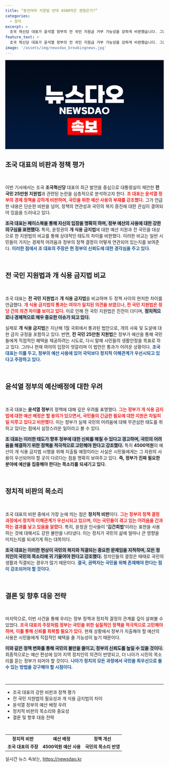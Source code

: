 ```yaml
---
title: “중전마마 지원법 반대 4500억은 괜찮은가?”
categories:
  - 정치
excerpt: >
  조국 혁신당 대표가 윤석열 정부의 전 국민 지원금 거부 가능성을 강하게 비판했습니다. 그는 개 식용 금지법의 예산은 편성하지만 국민을 위한 예산은 외면한다고 주장하며, 국민의 권리를 지키기 위한 목소리를 높였습니다.
feature_text: >
  조국 혁신당 대표가 윤석열 정부의 전 국민 지원금 거부 가능성을 강하게 비판했습니다. 그는 개 식용 금지법의 예산은 편성하지만 국민을 위한 예산은 외면한다고 주장하며, 국민의 권리를 지키기 위한 목소리를 높였습니다.
image: '/assets/img/newsdao_breakingnews.jpg'
---
```


<p><img src="/assets/img/newsdao_breakingnews.jpg" alt="flaretime 속보" /></p>

<h2 data-ke-size="size26">조국 대표의 비판과 정책 평가</h2>

<p data-ke-size="size16">&nbsp;</p>

<p>이번 기사에서는 조국 <b>조국혁신당</b> 대표의 최근 발언을 중심으로 대통령실이 제안한 <b>전 국민 25만원 지원법</b>과 관련된 논란을 심층적으로 분석하고자 한다. <b><span style="color: #ee2323;">조 대표는 윤석열 정부의 경제 정책을 강하게 비판하며, 국민을 위한 예산 사용의 부재를 강조했다.</span></b> 그가 언급한 내용은 단순한 비판을 넘어, 정책의 연관성과 국민의 복지 증진에 대한 관심이 결여되어 있음을 드러내고 있다. </p>

<p><b><span style="background-color: #21538527;">조국 대표는 페이스북을 통해 자신의 입장을 명확히 하며, 정부 예산의 사용에 대한 강한 의구심을 표현했다.</span></b> 특히, 윤정권의 <b>개 식용 금지법</b>에 대한 예산 지원과 전 국민을 대상으로 한 지원법의 비교를 통해 상대적인 태도의 차이를 비판했다. 이러한 비교는 일반 시민들이 가지는 경제적 어려움과 정부의 정책 결정이 어떻게 연관되어 있는지를 보여준다. <b><span style="color: #1a5490;">이러한 점에서 조 대표의 주장은 현 정부의 신뢰도에 대한 경각심을 주고 있다.</span></b></p>

<p data-ke-size="size16">&nbsp;</p>

<h2 data-ke-size="size26">전 국민 지원법과 개 식용 금지법 비교</h2>

<p data-ke-size="size16">&nbsp;</p>

<p>조국 대표는 <b>전 국민 지원법</b>과 <b>개 식용 금지법</b>을 비교하며 두 정책 사이의 현저한 차이를 언급했다. <b><span style="color: #ee2323;">개 식용 금지법의 통과는 여야가 일치된 의견을 보였으나, 전 국민 지원법은 정당 간의 의견 차이를 보이고 있다.</span></b> 이로 인해 전 국민 지원법은 진전이 더디며, <b><span style="background-color: #21538527;">정치적으로나 경제적으로 매우 중요한 이슈가 되고 있다.</span></b></p>

<p>실제로 <b>개 식용 금지법</b>은 지난해 1월 국회에서 통과된 법안으로, 개의 사육 및 도살에 대한 금지 규정을 포함하고 있다. 반면, <b>전 국민 25만원 지원법</b>은 정부가 예산을 통해 국민들에게 직접적인 혜택을 제공하려는 시도로, 다시 말해 시민들의 생활안정을 목표로 하고 있다. 그러나 현재 여야의 입장이 엇갈리며 이 법안은 통과가 어려운 상황이다. <b><span style="color: #1a5490;">조국 대표는 이를 두고, 정부의 예산 사용에 있어 국익보다 정치적 이해관계가 우선시되고 있다고 주장하고 있다.</span></b></p>

<p data-ke-size="size16">&nbsp;</p>

<h2 data-ke-size="size26">윤석열 정부의 예산배정에 대한 우려</h2>

<p data-ke-size="size16">&nbsp;</p>

<p>조국 대표는 <b>윤석열 정부</b>의 정책에 대해 깊은 우려를 표명했다. <b><span style="color: #ee2323;">그는 정부가 개 식용 금지법에 대한 예산 배정은 할 용의가 있으면서, 국민들의 긴급한 필요에 대한 지원은 차일피일 미루고 있다고 비판했다.</span></b> 이는 정부가 실제 국민의 어려움에 대해 무관심한 태도를 취하고 있다는 점에서 실망스러운 일이라고 볼 수 있다. </p>

<p><b><span style="background-color: #21538527;">조 대표는 이러한 태도가 향후 정부에 대한 신뢰를 해칠 수 있다고 경고하며, 국민의 어려움을 해결하기 위한 정책을 적극적으로 고민해야 한다고 강조했다.</span></b> 특히 <b>4500억원</b>의 예산이 개 식용 금지법 시행을 위해 지출될 예정이라는 사실은 시민들에게는 그 자원의 사용이 우선되어야 할 곳이 다르다는 점을 명확히 보여주고 있다. <b>즉, 정부가 진짜 필요한 분야에 예산을 집중해야 한다는 목소리를 되새기고 있다.</b></p>

<p data-ke-size="size16">&nbsp;</p>

<h2 data-ke-size="size26">정치적 비판의 목소리</h2>

<p data-ke-size="size16">&nbsp;</p>

<p>조국 대표의 비판 중에서 가장 눈에 띄는 점은 <b>정치적 비판</b>이다. <b><span style="color: #ee2323;">그는 정부의 정책 결정 과정에서 정치적 이해관계가 우선시되고 있으며, 이는 국민들이 겪고 있는 어려움을 간과하는 결과를 낳고 있음을 알렸다.</span></b> 특히, 윤정권 인사들이 <b>‘김건희법’</b>이라는 표현을 사용하는 것에 대해서도 강한 불만을 나타냈다. 이는 정치가 국민의 삶에 얼마나 큰 영향을 미치는지를 되새기게 하는 대목이다. </p>

<p><b><span style="background-color: #21538527;">조국 대표는 이러한 현상이 국민의 복지와 직결되는 중요한 문제임을 지적하며, 모든 정치인이 국민의 목소리에 귀 기울여야 한다고 강조했다.</span></b> 정치인들의 결정은 때때로 국민의 생활과 직결되는 경우가 많기 때문이다. <b><span style="color: #1a5490;">결국, 권력자는 국민을 위해 존재해야 한다는 점이 강조되어야 할 것이다.</span></b></p>

<p data-ke-size="size16">&nbsp;</p>

<h2 data-ke-size="size26">결론 및 향후 대응 전략</h2>

<p data-ke-size="size16">&nbsp;</p>

<p>마지막으로, 이번 사건을 통해 우리는 정부 정책과 정치적 결정의 관계를 깊이 살펴볼 수 있었다. <b><span style="color: #ee2323;">조국 대표의 주장처럼 정부는 국민을 위한 실질적인 정책을 적극적으로 고민해야 하며, 이를 통해 신뢰를 회복할 필요가 있다.</span></b> 현재 상황에서 정부가 지출해야 할 예산의 사용은 시민들에게 직접적인 혜택을 줄 가능성이 높기 때문이다. </p>

<p><b><span style="background-color: #21538527;">이와 같은 정책 변화를 통해 국민의 불만을 줄이고, 정부의 신뢰도를 높일 수 있을 것이다.</span></b> 최종적으로는 예산 편성에 있어 지역 정치인의 의견이 반영되고, 더 나아가 시민의 목소리를 듣는 정부가 되어야 할 것이다. <b><span style="color: #1a5490;">나아가 정치의 모든 과정에서 국민을 최우선으로 둘 수 있는 방법을 강구해야 할 시점이다.</span></b></p>

<p data-ke-size="size16">&nbsp;</p>

<hr>

<ul>
    <li>조국 대표의 강한 비판과 정책 평가</li>
    <li>전 국민 지원법의 필요성과 개 식용 금지법의 차이</li>
    <li>윤석열 정부의 예산 배정 우려</li>
    <li>정치적 비판의 목소리와 중요성</li>
    <li>결론 및 향후 대응 전략</li>
</ul>

<p data-ke-size="size16">&nbsp;</p>

<table style="width: 100%;">
    <tbody>
        <tr>
            <td style="text-align: center; height: 17px;"><b>정치적 비판</b></td>
            <td style="text-align: center; height: 17px;"><b>예산 배정</b></td>
            <td style="text-align: center; height: 17px;"><b>정책 개선</b></td>
        </tr>
        <tr>
            <td style="text-align: center; height: 17px;"><b>조국 대표의 주장</b></td>
            <td style="text-align: center; height: 17px;"><b>4500억원 예산 사용</b></td>
            <td style="text-align: center; height: 17px;"><b>국민의 목소리 반영</b></td>
        </tr>
    </tbody>
</table>
실시간 뉴스 속보는, <a href="https://newsdao.kr" rel="dofollow">https://newsdao.kr</a>


